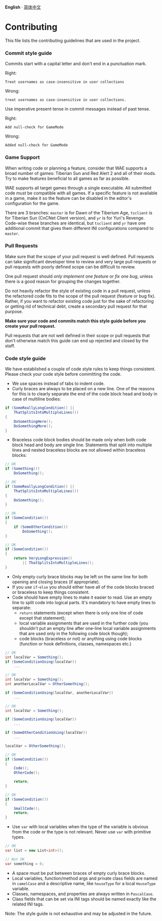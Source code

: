**English** · [简体中文](./Contributing-zhCN.md)

# Contributing

This file lists the contributing guidelines that are used in the project.

### Commit style guide

Commits start with a capital letter and don't end in a punctuation mark.

Right:
```
Treat usernames as case-insensitive in user collections
```

Wrong:
```
treat usernames as case-insensitive in user collections.
```

Use imperative present tense in commit messages instead of past tense.

Right:
```
Add null-check for GameMode
```

Wrong:
```
Added null-check for GameMode
```

### Game Support

When writing code or planning a feature, consider that WAE supports a broad number of games: Tiberian Sun and Red Alert 2 and all of their mods. Try to make features beneficial to all games as far as possible.

WAE supports all target games through a single executable. All submitted code _must_ be compatible with all games. If a specific feature is not available in a game, make it so the feature can be disabled in the editor's configuration for the game.

There are 3 branches: `master` is for Dawn of the Tiberium Age, `tsclient` is for Tiberian Sun (CnCNet Client version), and `yr` is for Yuri's Revenge. Code-wise these branches are identical, but `tsclient` and `yr` have one additional commit that gives them different INI configurations compared to `master`.

### Pull Requests

Make sure that the scope of your pull request is well defined. Pull requests can take significant developer time to review and very large pull requests or pull requests with poorly defined scope can be difficult to review.

One pull request should _only implement one feature_ or _fix one bug_, unless there is a good reason for grouping the changes together.

Do not heavily refactor the style of existing code in a pull request, unless the refactored code fits to the scope of the pull request (feature or bug fix). Rather, if you want to refactor existing code just for the sake of refactoring or getting rid of technical debt, create a secondary pull request for that purpose.

**Make sure your code and commits match this style guide before you create your pull request.**

Pull requests that are not well defined in their scope or pull requests that don't otherwise match this guide can end up rejected and closed by the staff.

### Code style guide

We have established a couple of code style rules to keep things consistent. Please check your code style before committing the code.
- We use spaces instead of tabs to indent code.
- Curly braces are always to be placed on a new line. One of the reasons for this is to clearly separate the end of the code block head and body in case of multiline bodies:
```cs
if (SomeReallyLongCondition() ||
    ThatSplitsIntoMultipleLines())
{
    DoSomethingHere();
    DoSomethingMore();
}
```
- Braceless code block bodies should be made only when both code block head and body are single line. Statements that split into multiple lines and nested braceless blocks are not allowed within braceless blocks:
```cs
// OK
if (Something())
    DoSomething();

// OK
if (SomeReallyLongCondition() ||
    ThatSplitsIntoMultipleLines())
{
    DoSomething();
}

// OK
if (SomeCondition())
{
    if (SomeOtherCondition())
        DoSomething();
}

// OK
if (SomeCondition())
{
    return VeryLongExpression()
        || ThatSplitsIntoMultipleLines();
}
```
- Only empty curly brace blocks may be left on the same line for both opening and closing braces (if appropriate).
- If you use `if`-`else` you should either have all of the code blocks braced or braceless to keep things consistent.
- Code should have empty lines to make it easier to read. Use an empty line to split code into logical parts. It's mandatory to have empty lines to separate:
  - `return` statements (except when there is only one line of code except that statement);
  - local variable assignments that are used in the further code (you shouldn't put an empty line after one-line local variable assignments that are used only in the following code block though);
  - code blocks (braceless or not) or anything using code blocks (function or hook definitions, classes, namespaces etc.)
```cs
// OK
int localVar = Something();
if (SomeConditionUsing(localVar))
    ...

// OK
int localVar = Something();
int anotherLocalVar = OtherSomething();

if (SomeConditionUsing(localVar, anotherLocalVar))
    ...

// OK
int localVar = Something();

if (SomeConditionUsing(localVar))
    ...

if (SomeOtherConditionUsing(localVar))
    ...

localVar = OtherSomething();

// OK
if (SomeCondition())
{
    Code();
    OtherCode();

    return;
}

// OK
if (SomeCondition())
{
    SmallCode();
    return;
}
```
- Use `var` with local variables when the type of the variable is obvious from the code or the type is not relevant. Never use `var` with primitive types.
```cs
// OK
var list = new List<int>();

// Not OK
var something = 6;
```
- A space must be put between braces of empty curly brace blocks.
- Local variables, function/method args and private class fields are named in `camelCase` and a descriptive name, like `houseType` for a local `HouseType` variable.
- Classes, namespaces, and properties are always written in `PascalCase`.
- Class fields that can be set via INI tags should be named exactly like the related INI tags.

Note: The style guide is not exhaustive and may be adjusted in the future.

